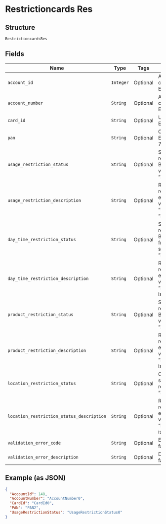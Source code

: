 
# Restrictioncards Res

## Structure

`RestrictioncardsRes`

## Fields

| Name | Type | Tags | Description |
|  --- | --- | --- | --- |
| `account_id` | `Integer` | Optional | Account Id of the customer.<br>Example: 123456 |
| `account_number` | `String` | Optional | Account Number of the customer.<br>Example: GB000000123 |
| `card_id` | `String` | Optional | Unique Card Id<br>Example: 275549 |
| `pan` | `String` | Optional | Card PAN.<br>Example: 7002051006629890645 |
| `usage_restriction_status` | `String` | Optional | Status of the card usage restriction submitted. Based on the response the value will be set as either “Success” or “Failed”. |
| `usage_restriction_description` | `String` | Optional | Response for the usage restriction in case of an error. This field will have a value only when “UsageRestrictionStatus” is “Failed”. |
| `day_time_restriction_status` | `String` | Optional | Status of the card day/time restriction submitted. Based on the response from Gateway value will be set as either “Success” or “Failed”. |
| `day_time_restriction_description` | `String` | Optional | Response for the day/time restriction in case of an error. This field will have a value only when “DayTimeRestrictionStatus” is “Failed”. |
| `product_restriction_status` | `String` | Optional | Status of the card product restriction submitted. Based on the response  the value will be set  either as “Success” or “Failed”. |
| `product_restriction_description` | `String` | Optional | Response for the product restriction in case of an error. This field will have a value only when “ProductRestrictionStatus” is “Failed”. |
| `location_restriction_status` | `String` | Optional | Card Location restriction submitted, based on response value set as “Success” or “Failed”. |
| `location_restriction_status_description` | `String` | Optional | Response for the location restriction in case of an error. This field will have a value only when “LocationRestrictionStatus” is “Failed”. |
| `validation_error_code` | `String` | Optional | Error code for validation failure. |
| `validation_error_description` | `String` | Optional | Description of validation failure. |

## Example (as JSON)

```json
{
  "AccountId": 148,
  "AccountNumber": "AccountNumber0",
  "CardId": "CardId0",
  "PAN": "PAN2",
  "UsageRestrictionStatus": "UsageRestrictionStatus0"
}
```

